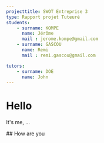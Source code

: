 ```yaml
---
projecttitle: SWOT Entreprise 3
type: Rapport projet Tuteuré
students:
	- surname: KOMPE
	  name: Jérôme
	  mail : jerome.kompe@gmail.com
	- surname: GASCOU
	  name: Remi
	  mail : remi.gascou@gmail.com

tutors:
	- surname: DOE
	  name: John
---
```


# Hello

It's me, ...

## How are you

